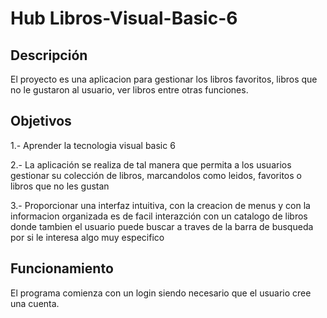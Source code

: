 # Hub Libros-Visual-Basic-6
## Descripción
El proyecto es una aplicacion para gestionar los libros favoritos, libros que no le gustaron al usuario, ver libros entre otras funciones.

## Objetivos 
1.- Aprender la tecnologia visual basic 6

2.- La aplicación se realiza de tal manera que permita a los usuarios gestionar su colección de libros, marcandolos como leidos, favoritos o libros que no les gustan

3.- Proporcionar una interfaz intuitiva, con la creacion de menus y con la informacion organizada es de facil interazción con un catalogo de libros donde tambien el usuario puede buscar a traves de la barra de busqueda por si le interesa algo muy especifico
## Funcionamiento
 El programa comienza con un login siendo necesario que el usuario cree una cuenta.
 
